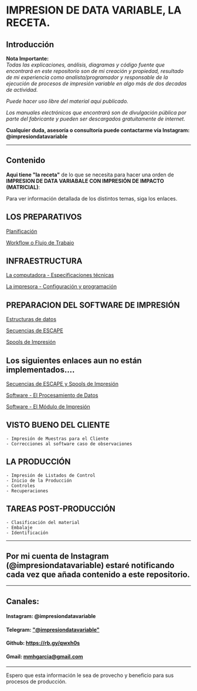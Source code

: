 # **IMPRESION DE DATA VARIABLE**, LA RECETA.

## Introducción

**Nota Importante:**  
_Todas las explicaciones, análisis, diagramas y código fuente que encontrará en este repositorio son de mi creación y  propiedad, resultado de mi experiencia como analista/programador y responsable de la ejecución de procesos  de impresión variable en  algo más de dos decadas de actividad._

_Puede hacer uso libre del material aqui publicado._

_Los manuales electrónicos que encontrará son de divulgación pública por parte del fabricante y pueden ser descargados  gratuitamente de internet._ 

**Cualquier duda, asesoría o consultoría puede contactarme vía Instagram: @impresiondatavariable**

------------
## Contenido

**Aqui tiene "la receta"** de lo que se necesita para hacer una orden de **IMPRESION DE DATA VARIABALE CON IMPRESIÓN DE IMPACTO (MATRICIAL)**:


Para ver información detallada de los distintos temas, siga los enlaces.

## LOS PREPARATIVOS
  
   [Planificación](https://github.com/mmhgarcia/impresion_data_variable/blob/master/0-Planificacion.md)  

   [Workflow o Flujo de Trabajo](https://github.com/mmhgarcia/impresion_data_variable/blob/master/1-Workflow.md)  
		
## INFRAESTRUCTURA

   [La computadora - Especificaciones técnicas](https://github.com/mmhgarcia/impresion_data_variable/blob/master/La%20Computadora.md)  

   [La impresora - Configuración y programación](https://github.com/mmhgarcia/impresion_data_variable/blob/master/La%20impresora.md)  
	
## PREPARACION DEL SOFTWARE DE IMPRESIÓN

   [Estructuras de datos](https://github.com/mmhgarcia/impresion_data_variable/blob/master/Estructuras.md)

   [Secuencias de ESCAPE](https://github.com/mmhgarcia/impresion_data_variable/blob/master/secuencias_de_escape.md)

   [Spools de Impresión](https://github.com/mmhgarcia/impresion_data_variable/blob/master/spools_de_impresion.md)

## Los siguientes enlaces aun no están implementados....

   [Secuencias de ESCAPE y Spools de Impresión]()

   [Software - El Procesamiento de Datos]()

   [Software - El Módulo de Impresión]()

## VISTO BUENO DEL CLIENTE
	- Impresión de Muestras para el Cliente
	- Correcciones al software caso de observaciones
	
## LA PRODUCCIÓN
	- Impresión de Listados de Control
	- Inicio de la Producción
	- Controles
	- Recuperaciones  
	
## TAREAS POST-PRODUCCIÓN
	- Clasificación del material  
	- Embalaje  
	- Identificación

<HR>
	
## Por mi cuenta de Instagram (**@impresiondatavariable**) estaré notificando cada vez que añada contenido a este repositorio.

<hr />

##	Canales:  

####	Instagram: @impresiondatavariable  

####	Telegram: ["@impresiondatavariable"](https://t.me/impresiondatavariable) 

####	Github: https://rb.gy/qwxh0s  

####	Gmail: mmhgarcia@gmail.com  

<hr>

Espero que esta información le sea de provecho y beneficio para sus procesos de producción.

